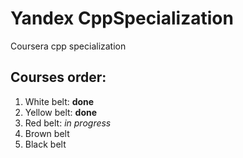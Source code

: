 # Yandex CppSpecialization
Coursera cpp specialization

## Courses order:

1) White belt:      **done**
2) Yellow belt:     **done**
3) Red belt:        *in progress*
4) Brown belt
5) Black belt
